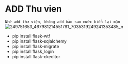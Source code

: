 # ADD Thu vien
`Nhớ add thư viện, không add bảo sao nước biển lại mặn`
![249751653_467981214551781_7035319249241353485_n](https://user-images.githubusercontent.com/68718335/149334646-014108c2-fb10-4bf1-b1e0-7e7dd5d8af2f.png)
- pip install flask-wtf
- pip install flask-sqlalchemy
- pip install flask-migrate
- pip install flask_login
- pip install flask-ckeditor
